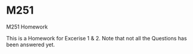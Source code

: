 # M251
M251 Homework

This is a Homework for Excerise 1 & 2.
Note that not all the Questions has been answered yet. 
